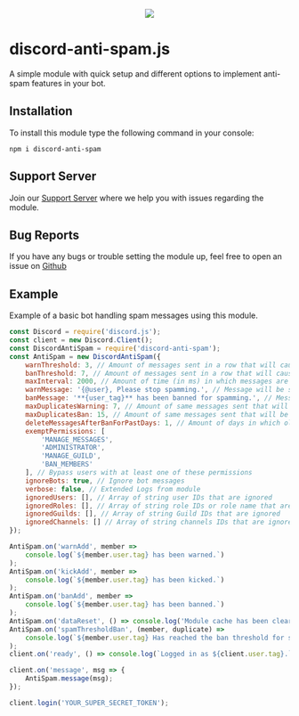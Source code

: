 <p align="center"><a href="https://nodei.co/npm/discord-anti-spam/"><img src="https://nodei.co/npm/discord-anti-spam.png"></a></p>

# discord-anti-spam.js

A simple module with quick setup and different options to implement anti-spam features in your bot.

## Installation

To install this module type the following command in your console:

```
npm i discord-anti-spam
```

## Support Server

Join our [Support Server](https://discord.gg/KQgDfGr) where we help you with issues regarding the module.

## Bug Reports

If you have any bugs or trouble setting the module up, feel free to open an issue on [Github](https://github.com/Michael-J-Scofield/discord-anti-spam)

## Example

Example of a basic bot handling spam messages using this module.

```js
const Discord = require('discord.js');
const client = new Discord.Client();
const DiscordAntiSpam = require('discord-anti-spam');
const AntiSpam = new DiscordAntiSpam({
	warnThreshold: 3, // Amount of messages sent in a row that will cause a warning.
	banThreshold: 7, // Amount of messages sent in a row that will cause a ban
	maxInterval: 2000, // Amount of time (in ms) in which messages are cosidered spam.
	warnMessage: '{@user}, Please stop spamming.', // Message will be sent in chat upon warning.
	banMessage: '**{user_tag}** has been banned for spamming.', // Message will be sent in chat upon banning.
	maxDuplicatesWarning: 7, // Amount of same messages sent that will be considered as duplicates that will cause a warning.
	maxDuplicatesBan: 15, // Amount of same messages sent that will be considered as duplicates that will cause a ban.
	deleteMessagesAfterBanForPastDays: 1, // Amount of days in which old messages will be deleted. (1-7)
	exemptPermissions: [
		'MANAGE_MESSAGES',
		'ADMINISTRATOR',
		'MANAGE_GUILD',
		'BAN_MEMBERS'
	], // Bypass users with at least one of these permissions
	ignoreBots: true, // Ignore bot messages
	verbose: false, // Extended Logs from module
	ignoredUsers: [], // Array of string user IDs that are ignored
	ignoredRoles: [], // Array of string role IDs or role name that are ignored
	ignoredGuilds: [], // Array of string Guild IDs that are ignored
	ignoredChannels: [] // Array of string channels IDs that are ignored
});

AntiSpam.on('warnAdd', member =>
	console.log(`${member.user.tag} has been warned.`)
);
AntiSpam.on('kickAdd', member =>
	console.log(`${member.user.tag} has been kicked.`)
);
AntiSpam.on('banAdd', member =>
	console.log(`${member.user.tag} has been banned.`)
);
AntiSpam.on('dataReset', () => console.log('Module cache has been cleared.'));
AntiSpam.on('spamThresholdBan', (member, duplicate) =>
	console.log(`${member.user.tag} Has reached the ban threshold for spamming!`)
);
client.on('ready', () => console.log(`Logged in as ${client.user.tag}.`));

client.on('message', msg => {
	AntiSpam.message(msg);
});

client.login('YOUR_SUPER_SECRET_TOKEN');
```
